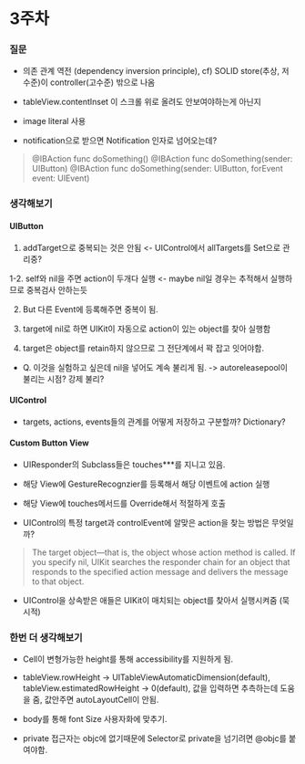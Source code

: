# 3주차

### 질문

- 의존 관계 역전 (dependency inversion principle), cf) SOLID
store(추상, 저수준)이 controller(고수준) 밖으로 나옴

- tableView.contentInset 이 스크롤 위로 올려도 안보여야하는게 아닌지

- image literal 사용

- notification으로 받으면 Notification 인자로 넘어오는데?
> @IBAction func doSomething()
> @IBAction func doSomething(sender: UIButton)
> @IBAction func doSomething(sender: UIButton, forEvent event: UIEvent)

### 생각해보기

#### UIButton

1. addTarget으로 중복되는 것은 안됨 <- UIControl에서 allTargets를 Set으로 관리중?

1-2. self와 nil을 주면 action이 두개다 실행 <- maybe nil일 경우는 추적해서 실행하므로 중복검사 안하는듯

2. But 다른 Event에 등록해주면 중복이 됨.

3. target에 nil로 하면 UIKit이 자동으로 action이 있는 object를 찾아 실행함

4. target은 object를 retain하지 않으므로 그 전단계에서 꽉 잡고 잇어야함.

- Q. 이것을 실험하고 싶은데 nil을 넣어도 계속 불리게 됨. -> autoreleasepool이 불리는 시점? 강제 불리?

#### UIControl

- targets, actions, events들의 관계를 어떻게 저장하고 구분할까? Dictionary?

#### Custom Button View

- UIResponder의 Subclass들은 touches***를 지니고 있음.

- 해당 View에 GestureRecognzier를 등록해서 해당 이벤트에 action 실행

- 해당 View에 touches메서드를 Override해서 적절하게 호출

- UIControl의 특정 target과 controlEvent에 알맞은 action을 찾는 방법은 무엇일까?

> The target object—that is, the object whose action method is called. If you specify nil, UIKit searches the responder chain for an object that responds to the specified action message and delivers the message to that object.

- UIControl을 상속받은 애들은 UIKit이 매치되는 object를 찾아서 실행시켜줌 (묵시적)

### 한번 더 생각해보기

- Cell이 변형가능한 height를 통해 accessibility를 지원하게 됨.

- tableView.rowHeight -> UITableViewAutomaticDimension(default),
    tableView.estimatedRowHeight -> 0(default), 값을 입력하면 추측하는데 도움을 줌, 값안주면 autoLayoutCell이 안됨.

- body를 통해 font Size 사용자화에 맞추기.

- private 접근자는 objc에 없기때문에 Selector로 private을 넘기려면 @objc를 붙여야함.
